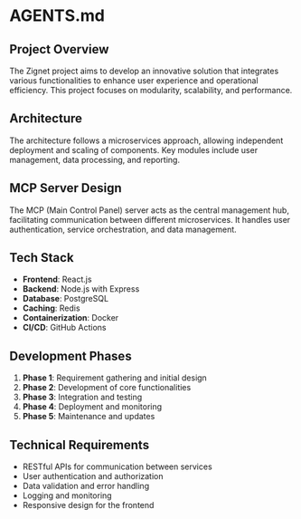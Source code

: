 # AGENTS.md

## Project Overview
The Zignet project aims to develop an innovative solution that integrates various functionalities to enhance user experience and operational efficiency. This project focuses on modularity, scalability, and performance.

## Architecture
The architecture follows a microservices approach, allowing independent deployment and scaling of components. Key modules include user management, data processing, and reporting.

## MCP Server Design
The MCP (Main Control Panel) server acts as the central management hub, facilitating communication between different microservices. It handles user authentication, service orchestration, and data management.

## Tech Stack
- **Frontend**: React.js
- **Backend**: Node.js with Express
- **Database**: PostgreSQL
- **Caching**: Redis
- **Containerization**: Docker
- **CI/CD**: GitHub Actions

## Development Phases
1. **Phase 1**: Requirement gathering and initial design
2. **Phase 2**: Development of core functionalities
3. **Phase 3**: Integration and testing
4. **Phase 4**: Deployment and monitoring
5. **Phase 5**: Maintenance and updates

## Technical Requirements
- RESTful APIs for communication between services
- User authentication and authorization
- Data validation and error handling
- Logging and monitoring
- Responsive design for the frontend